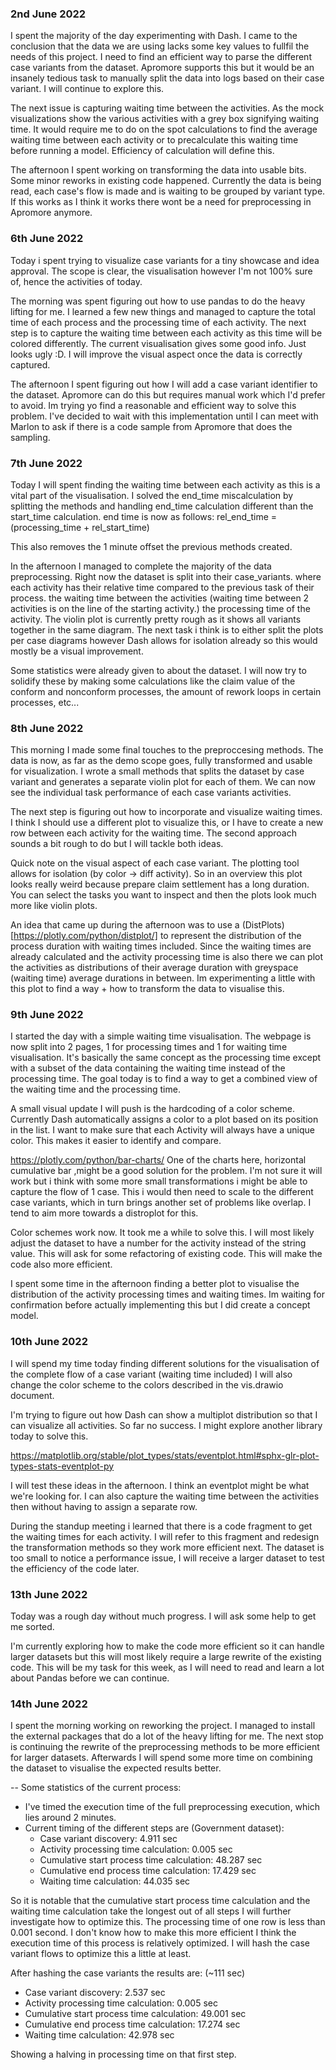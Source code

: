 ### 2nd June 2022
I spent the majority of the day experimenting with Dash.
I came to the conclusion that the data we are using lacks some key values to fullfil the needs of this project. I need to find an efficient way to parse the different case variants from the dataset. Apromore supports this but it would be an insanely tedious task to manually split the data into logs based on their case variant. I will continue to explore this.

The next issue is capturing waiting time between the activities. As the mock visualizations show the various activities with a grey box signifying waiting time. It would require me to do on the spot calculations to find the average waiting time between each activity or to precalculate this waiting time before running a model. Efficiency of calculation will define this.

The afternoon I spent working on transforming the data into usable bits. Some minor reworks in existing code happened. Currently the data is being read, each case's flow is made and is waiting to be grouped by variant type. If this works as I think it works there wont be a need for preprocessing in Apromore anymore.

### 6th June 2022
Today i spent trying to visualize case variants for a tiny showcase and idea approval. The scope is clear, the visualisation however I'm not 100% sure of, hence the activities of today.

The morning was spent figuring out how to use pandas to do the heavy lifting for me. I learned a few new things and managed to capture the total time of each process and the processing time of each activity. The next step is to capture the waiting time between each activity as this time will be colored differently.
The current visualisation gives some good info. Just looks ugly :D. I will improve the visual aspect once the data is correctly captured.

The afternoon I spent figuring out how I will add a case variant identifier to the dataset. Apromore can do this but requires manual work which I'd prefer to avoid.
Im trying yo find a reasonable and efficient way to solve this problem. I've decided to wait with this implementation until I can meet with Marlon to ask if there is a code sample from Apromore that does the sampling.

### 7th June 2022
Today I will spent finding the waiting time between each activity as this is a vital part of the visualisation.
I solved the end_time miscalculation by splitting the methods and handling end_time calculation different than the start_time calculation. end time is now as follows:
rel_end_time = (processing_time + rel_start_time)

This also removes the 1 minute offset the previous methods created.

In the afternoon I managed to complete the majority of the data preprocessing.
Right now the dataset is split into their case_variants. where each activity has their relative time compared to the previous task of their process. the waiting time between the activities (waiting time between 2 activities is on the line of the starting activity.) the processing time of the activity.
The violin plot is currently pretty rough as it shows all variants together in the same diagram. The next task i think is to either split the plots per case diagrams however Dash allows for isolation already so this would mostly be a visual improvement.

Some statistics were already given to about the dataset. I will now try to solidify these by making some calculations like the claim value of the conform and nonconform processes, the amount of rework loops in certain processes, etc...


### 8th June 2022
This morning I made some final touches to the preproccesing methods. The data is now, as far as the demo scope goes, fully transformed and usable for visualization.
I wrote a small methods that splits the dataset by case variant and generates a separate violin plot for each of them. We can now see the individual task performance of each case variants activities.

The next step is figuring out how to incorporate and visualize waiting times. I think I should use a different plot to visualize this, or I have to create a new row between each activity for the waiting time. The second approach sounds a bit rough to do but I will tackle both ideas.

Quick note on the visual aspect of each case variant. The plotting tool allows for isolation (by color -> diff activity). So in an overview this plot looks really weird because prepare claim settlement has a long duration. You can select the tasks you want to inspect and then the plots look much more like violin plots.

An idea that came up during the afternoon was to use a (DistPlots)[https://plotly.com/python/distplot/] to represent the distribution of the process duration with waiting times included. Since the waiting times are already calculated and the activity processing time is also there we can plot the activities as distributions of their average duration with greyspace (waiting time) average durations in between.
Im experimenting a little with this plot to find a way + how to transform the data to visualise this.

### 9th June 2022
I started the day with a simple waiting time visualisation. The webpage is now split into 2 pages, 1 for processing times and 1 for waiting time visualisation.
It's basically the same concept as the processing time except with a subset of the data containing the waiting time instead of the processing time. The goal today is to find a way to get a combined view of the waiting time and the processing time.

A small visual update I will push is the hardcoding of a color scheme. Currently Dash automatically assigns a color to a plot based on its position in the list. I want to make sure that each Activity will always have a unique color. This makes it easier to identify and compare.


https://plotly.com/python/bar-charts/
One of the charts here, horizontal cumulative bar ,might be a good solution for the problem. I'm not sure it will work but i think with some more small transformations i might be able to capture the flow of 1 case. This i would then need to scale to the different case variants, which in turn brings another set of problems like overlap. I tend to aim more towards a distroplot for this.

Color schemes work now. It took me a while to solve this. I will most likely adjust the dataset to have a number for the activity instead of the string value. This will ask for some refactoring of existing code. This will make the code also more efficient.


I spent some time in the afternoon finding a better plot to visualise the distribution of the activity processing times and waiting times. Im waiting for confirmation before actually implementing this but I did create a concept model.

### 10th June 2022
I will spend my time today finding different solutions for the visualisation of the complete flow of a case variant (waiting time included)
I will also change the color scheme to the colors described in the vis.drawio document.

I'm trying to figure out how Dash can show a multiplot distribution so that I can visualize all activities. So far no success. I might explore another library today to solve this.

https://matplotlib.org/stable/plot_types/stats/eventplot.html#sphx-glr-plot-types-stats-eventplot-py

I will test these ideas in the afternoon. I think an eventplot might be what we're looking for. I can also capture the waiting time between the activities then without having to assign a separate row.

During the standup meeting i learned that there is a code fragment to get the waiting times for each activity.
I will refer to this fragment and redesign the transformation methods so they work more efficient next. The dataset is too small to notice a performance issue, I will receive a larger dataset to test the efficiency of the code later.


### 13th June 2022
Today was a rough day without much progress.
I will ask some help to get me sorted.

I'm currently exploring how to make the code more efficient so it can handle larger datasets but this will most likely require a large rewrite of the existing code.
This will be my task for this week, as I will need to read and learn a lot about Pandas before we can continue.

### 14th June 2022
I spent the morning working on reworking the project. 
I managed to install the external packages that do a lot of the heavy lifting for me.
The next stop is continuing the rewrite of the preprocessing methods to be more efficient for larger datasets. 
Afterwards I will spend some more time on combining the dataset to visualise the expected results better.

-- Some statistics of the current process:
- I've timed the execution time of the full preprocessing execution, which lies around 2 minutes.
- Current timing of the different steps are (Government dataset):
  - Case variant discovery: 4.911 sec
  - Activity processing time calculation: 0.005 sec
  - Cumulative start process time calculation: 48.287 sec
  - Cumulative end process time calculation: 17.429 sec
  - Waiting time calculation: 44.035 sec

So it is notable that the cumulative start process time calculation and the waiting time calculation take the longest out of all steps
I will further investigate how to optimize this.
The processing time of one row is less than 0.001 second. I don't know how to make this more efficient
I think the execution time of this process is relatively optimized.
I will hash the case variant flows to optimize this a little at least.

After hashing the case variants the results are: (~111 sec)
- Case variant discovery: 2.537 sec
- Activity processing time calculation: 0.005 sec
- Cumulative start process time calculation: 49.001 sec
- Cumulative end process time calculation: 17.274 sec
- Waiting time calculation: 42.978 sec

Showing a halving in processing time on that first step.